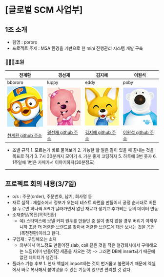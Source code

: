 # [글로벌 SCM 사업부]

## 1조 소개
+ 팀명 : pororo
+ 프로젝트 주제 : MSA 환경을 기반으로 한 mini 진행관리 시스템 개발 구축
### 👨‍👦‍👦조원
   |천계환   |경선재   |김지혜   |이원석   |
   |---|---|---|---|
   |bbororo|luppy|eddy|poby|
   |![bbororo](./image/bbororo.jpg)|![luppy](./image/luppy.jpg)|![eddy](./image/eddy.jpg)|![poby](./image/poby.jpg)|
   |[천계환 github 주소](https://github.com//CheonGyeHwan)|[경선재 github 주소](https://github.com//SEONJAEK)|[김지혜 github 주소](https://github.com/jihye1215)|[이원석 github 주소](https://github.com//wonseoks-lee)|‍

+ 조별 규칙
   1\. 모르는거 바로 물어보기
   2\. 가능한 할 일은 같이 있을 때 끝내는 것을 목표로 하기
   3\. 7시 30분까지 모이기‍
   4\. 기분 좋게 코딩하자
   5\. 하루에 3번 웃자
   6\. 1주일에 1번은 카페가서 이야기하자(30분정도)
   
--------------------------------------------------------------------
## 프로젝트 회의 내용(3/7일)
+ o/s : 주문(order), 주문번호, 납기, 회사명 등
+ 재료 실적 : 제철소에서 정보가 오는데 테스트 화면을 만들어서 공정 순서대로 버튼을 누르면 하나씩 API가 날라가면서 없던 재료가 생기고 추가되는 등의 데이터 변동
+ 소재충당/목전(목적전환) 
   + 예) 스타벅스에 보낼 커피 원두를 만들던 중 질이 좋지 않을 경우 버리기 아까우니까 조금 더 저렴한 브랜드를 찾아서 저렴한 브랜드에 대신 보내는 것을 목전(목전전환)이라고 한다.
+ 구입재 : 구입해오는 소재
   + 외부에서 어느정도 만들어진 slab, coil 같은 것을 작은 철강회사에서 구매해오는 느낌(이미 만들어진 제품을 사오는 것)
   -> 그러면 DB에 insert되기 때문에 없던 데이터가 생긴다.
+ 플러스 기능 후보
   1\. 현재 엑셀에 import하는 것이 번거롭고 불편하기 때문에 엑셀에서 바로 복사해서 붙여넣을 수 있는 기능이 있으면 편리할 것 같다.